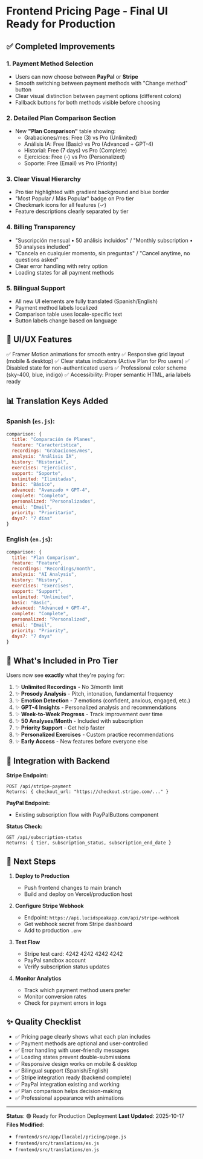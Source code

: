 # Frontend Pricing Page - Final UI Ready for Production

## ✅ Completed Improvements

### 1. **Payment Method Selection**
- Users can now choose between **PayPal** or **Stripe** 
- Smooth switching between payment methods with "Change method" button
- Clear visual distinction between payment options (different colors)
- Fallback buttons for both methods visible before choosing

### 2. **Detailed Plan Comparison Section**
- New **"Plan Comparison"** table showing:
  - Grabaciones/mes: Free (3) vs Pro (Unlimited)
  - Análisis IA: Free (Basic) vs Pro (Advanced + GPT-4)
  - Historial: Free (7 days) vs Pro (Complete)
  - Ejercicios: Free (-) vs Pro (Personalized)
  - Soporte: Free (Email) vs Pro (Priority)

### 3. **Clear Visual Hierarchy**
- Pro tier highlighted with gradient background and blue border
- "Most Popular / Más Popular" badge on Pro tier
- Checkmark icons for all features (✓)
- Feature descriptions clearly separated by tier

### 4. **Billing Transparency**
- "Suscripción mensual • 50 análisis incluidos" / "Monthly subscription • 50 analyses included"
- "Cancela en cualquier momento, sin preguntas" / "Cancel anytime, no questions asked"
- Clear error handling with retry option
- Loading states for all payment methods

### 5. **Bilingual Support**
- All new UI elements are fully translated (Spanish/English)
- Payment method labels localized
- Comparison table uses locale-specific text
- Button labels change based on language

## 🎨 UI/UX Features

✅ Framer Motion animations for smooth entry
✅ Responsive grid layout (mobile & desktop)
✅ Clear status indicators (Active Plan for Pro users)
✅ Disabled state for non-authenticated users
✅ Professional color scheme (sky-400, blue, indigo)
✅ Accessibility: Proper semantic HTML, aria labels ready

## 📊 Translation Keys Added

### Spanish (`es.js`):
```javascript
comparison: {
  title: "Comparación de Planes",
  feature: "Característica",
  recordings: "Grabaciones/mes",
  analysis: "Análisis IA",
  history: "Historial",
  exercises: "Ejercicios",
  support: "Soporte",
  unlimited: "Ilimitadas",
  basic: "Básico",
  advanced: "Avanzado + GPT-4",
  complete: "Completo",
  personalized: "Personalizados",
  email: "Email",
  priority: "Prioritario",
  days7: "7 días"
}
```

### English (`en.js`):
```javascript
comparison: {
  title: "Plan Comparison",
  feature: "Feature",
  recordings: "Recordings/month",
  analysis: "AI Analysis",
  history: "History",
  exercises: "Exercises",
  support: "Support",
  unlimited: "Unlimited",
  basic: "Basic",
  advanced: "Advanced + GPT-4",
  complete: "Complete",
  personalized: "Personalized",
  email: "Email",
  priority: "Priority",
  days7: "7 days"
}
```

## 🚀 What's Included in Pro Tier

Users now see **exactly** what they're paying for:
1. ✨ **Unlimited Recordings** - No 3/month limit
2. ✨ **Prosody Analysis** - Pitch, intonation, fundamental frequency
3. ✨ **Emotion Detection** - 7 emotions (confident, anxious, engaged, etc.)
4. ✨ **GPT-4 Insights** - Personalized analysis and recommendations
5. ✨ **Week-to-Week Progress** - Track improvement over time
6. ✨ **50 Analyses/Month** - Included with subscription
7. ✨ **Priority Support** - Get help faster
8. ✨ **Personalized Exercises** - Custom practice recommendations
9. ✨ **Early Access** - New features before everyone else

## 🔗 Integration with Backend

**Stripe Endpoint:**
```
POST /api/stripe-payment
Returns: { checkout_url: "https://checkout.stripe.com/..." }
```

**PayPal Endpoint:**
- Existing subscription flow with PayPalButtons component

**Status Check:**
```
GET /api/subscription-status
Returns: { tier, subscription_status, subscription_end_date }
```

## 📝 Next Steps

1. **Deploy to Production**
   - Push frontend changes to main branch
   - Build and deploy on Vercel/production host

2. **Configure Stripe Webhook**
   - Endpoint: `https://api.lucidspeakapp.com/api/stripe-webhook`
   - Get webhook secret from Stripe dashboard
   - Add to production `.env`

3. **Test Flow**
   - Stripe test card: 4242 4242 4242 4242
   - PayPal sandbox account
   - Verify subscription status updates

4. **Monitor Analytics**
   - Track which payment method users prefer
   - Monitor conversion rates
   - Check for payment errors in logs

## ✨ Quality Checklist

- ✅ Pricing page clearly shows what each plan includes
- ✅ Payment methods are optional and user-controlled
- ✅ Error handling with user-friendly messages
- ✅ Loading states prevent double-submissions
- ✅ Responsive design works on mobile & desktop
- ✅ Bilingual support (Spanish/English)
- ✅ Stripe integration ready (backend complete)
- ✅ PayPal integration existing and working
- ✅ Plan comparison helps decision-making
- ✅ Professional appearance with animations

---

**Status**: 🟢 Ready for Production Deployment
**Last Updated**: 2025-10-17
**Files Modified**: 
- `frontend/src/app/[locale]/pricing/page.js`
- `frontend/src/translations/es.js`
- `frontend/src/translations/en.js`
